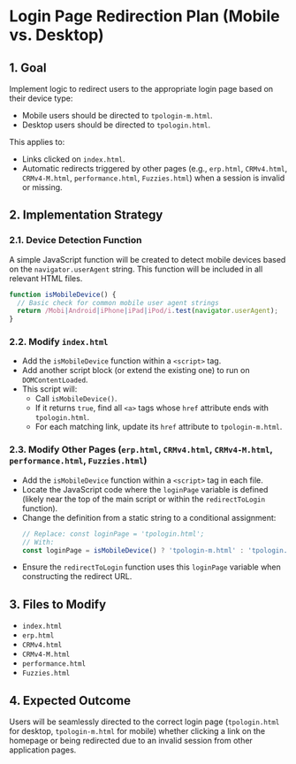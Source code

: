 # Login Page Redirection Plan (Mobile vs. Desktop)

## 1. Goal

Implement logic to redirect users to the appropriate login page based on their device type:
- Mobile users should be directed to `tpologin-m.html`.
- Desktop users should be directed to `tpologin.html`.

This applies to:
- Links clicked on `index.html`.
- Automatic redirects triggered by other pages (e.g., `erp.html`, `CRMv4.html`, `CRMv4-M.html`, `performance.html`, `Fuzzies.html`) when a session is invalid or missing.

## 2. Implementation Strategy

### 2.1. Device Detection Function
A simple JavaScript function will be created to detect mobile devices based on the `navigator.userAgent` string. This function will be included in all relevant HTML files.

```javascript
function isMobileDevice() {
  // Basic check for common mobile user agent strings
  return /Mobi|Android|iPhone|iPad|iPod/i.test(navigator.userAgent);
}
```

### 2.2. Modify `index.html`
- Add the `isMobileDevice` function within a `<script>` tag.
- Add another script block (or extend the existing one) to run on `DOMContentLoaded`.
- This script will:
    - Call `isMobileDevice()`.
    - If it returns `true`, find all `<a>` tags whose `href` attribute ends with `tpologin.html`.
    - For each matching link, update its `href` attribute to `tpologin-m.html`.

### 2.3. Modify Other Pages (`erp.html`, `CRMv4.html`, `CRMv4-M.html`, `performance.html`, `Fuzzies.html`)
- Add the `isMobileDevice` function within a `<script>` tag in each file.
- Locate the JavaScript code where the `loginPage` variable is defined (likely near the top of the main script or within the `redirectToLogin` function).
- Change the definition from a static string to a conditional assignment:
    ```javascript
    // Replace: const loginPage = 'tpologin.html';
    // With:
    const loginPage = isMobileDevice() ? 'tpologin-m.html' : 'tpologin.html';
    ```
- Ensure the `redirectToLogin` function uses this `loginPage` variable when constructing the redirect URL.

## 3. Files to Modify

- `index.html`
- `erp.html`
- `CRMv4.html`
- `CRMv4-M.html`
- `performance.html`
- `Fuzzies.html`

## 4. Expected Outcome

Users will be seamlessly directed to the correct login page (`tpologin.html` for desktop, `tpologin-m.html` for mobile) whether clicking a link on the homepage or being redirected due to an invalid session from other application pages.